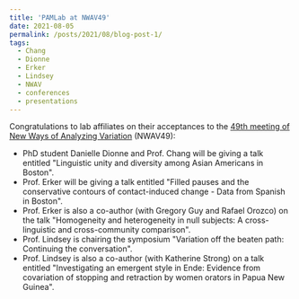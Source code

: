 ```yaml
---
title: 'PAMLab at NWAV49'
date: 2021-08-05
permalink: /posts/2021/08/blog-post-1/
tags:
  - Chang
  - Dionne
  - Erker
  - Lindsey
  - NWAV
  - conferences
  - presentations
---
```


Congratulations to lab affiliates on their acceptances to the <a href="https://www.nwav49.org/" target="_blank" rel="noopener noreferrer">49th meeting of New Ways of Analyzing Variation</a> (NWAV49):
<ul>
 	<li>PhD student Danielle Dionne and Prof. Chang will be giving a talk entitled "Linguistic unity and diversity among Asian Americans in Boston".</li>
 	<li>Prof. Erker will be giving a talk entitled "Filled pauses and the conservative contours of contact-induced change - Data from Spanish in Boston".</li>
 	<li>Prof. Erker is also a co-author (with Gregory Guy and Rafael Orozco) on the talk "Homogeneity and heterogeneity in null subjects: A cross-linguistic and cross-community comparison".</li>
 	<li>Prof. Lindsey is chairing the symposium "Variation off the beaten path: Continuing the conversation".</li>
 	<li>Prof. Lindsey is also a co-author (with Katherine Strong) on a talk entitled "Investigating an emergent style in Ende: Evidence from covariation of stopping and retraction by women orators in Papua New Guinea".</li>
</ul>
